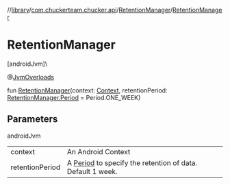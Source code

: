 //[library](../../../index.md)/[com.chuckerteam.chucker.api](../index.md)/[RetentionManager](index.md)/[RetentionManager](-retention-manager.md)

# RetentionManager

[androidJvm]\

@[JvmOverloads](https://kotlinlang.org/api/latest/jvm/stdlib/kotlin.jvm/-jvm-overloads/index.html)

fun [RetentionManager](-retention-manager.md)(context: [Context](https://developer.android.com/reference/kotlin/android/content/Context.html), retentionPeriod: [RetentionManager.Period](-period/index.md) = Period.ONE_WEEK)

## Parameters

androidJvm

| | |
|---|---|
| context | An Android Context |
| retentionPeriod | A [Period](-period/index.md) to specify the retention of data. Default 1 week. |

